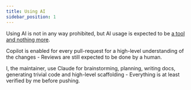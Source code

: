 ```yaml
---
title: Using AI
sidebar_position: 1
---
```


Using AI is not in any way prohibited, but AI usage is expected to be
[a tool and nothing more](pull-requests#all-code-is-treated-as-your-own).

Copilot is enabled for every pull-request for a high-level understanding of the
changes - Reviews are still expected to be done by a human.

I, the maintainer, use Claude for brainstorming, planning, writing docs,
generating trivial code and high-level scaffolding - Everything is at least
verified by me before pushing.
